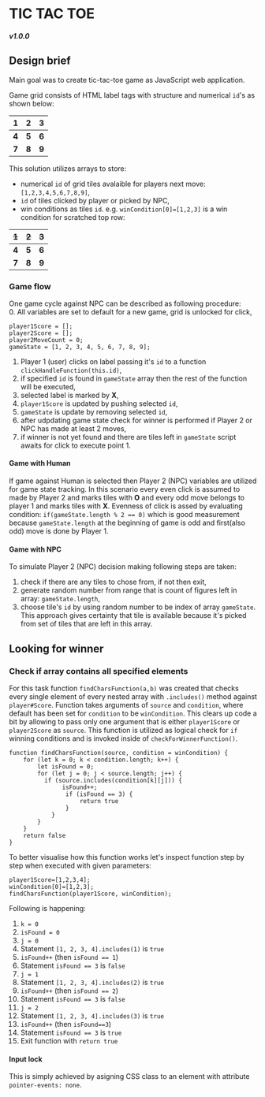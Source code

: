 TIC TAC TOE 
======
##### v1.0.0

## Design brief
   Main goal was to create tic-tac-toe game as JavaScript web application.
   
   Game grid consists of HTML label tags with structure and numerical `id`'s as shown below:

 **1** | **2** | **3**
 :---: |:---:| :---:
 **4** | **5** | **6** 
 **7** | **8** | **9**
  
   This solution utilizes arrays to store:
   + numerical `id` of grid tiles avalaible for players next move: `[1,2,3,4,5,6,7,8,9]`,
   + `id` of tiles clicked by player or picked by NPC,
   + win conditions as tiles `id`. e.g. `winCondition[0]=[1,2,3]` is a win condition for scratched top row:
   
 ~~**1**~~ | ~~**2**~~ | ~~**3**~~
 :---: |:---:| :---:
 **4** | **5** | **6** 
 **7** | **8** | **9**
 
 ### Game flow
 One game cycle against NPC can be described as following procedure:  
 0. All variables are set to default for a new game, grid is unlocked for click,
 ```
 player1Score = [];
 player2Score = [];
 player2MoveCount = 0;
 gameState = [1, 2, 3, 4, 5, 6, 7, 8, 9];
 ```
 1. Player 1 (user) clicks on label passing it's `id` to a function `clickHandleFunction(this.id)`,
 2. if specified `id` is found in `gameState` array then the rest of the function will be executed,
 4. selected label is marked by **X**,
 5. `player1Score` is updated by pushing selected `id`,
 6. `gameState` is update by removing selected `id`,
 7. after udpdating game state check for winner is performed if Player 2 or NPC has made at least 2 moves,
 8. if winner is not yet found and there are tiles left in `gameState` script awaits for click to execute point 1.
 
#### Game with Human
If game against Human is selected then Player 2 (NPC) variables are utilized for game state tracking.
In this scenario every even click is assumed to made by Player 2 and marks tiles with **O** and every odd
move belongs to player 1 and marks tiles with **X**.
Evenness of click is assed by evaluating condition: `if(gameState.length % 2 == 0)` which is good measurement because
`gameState.length` at the beginning of game is odd and first(also odd) move is done by Player 1.

#### Game with NPC
To simulate Player 2 (NPC) decision making following steps are taken:
1. check if there are any tiles to chose from, if not then exit,
2. generate random number from range that is count of figures left in array: `gameState.length`,
3. choose tile's `id` by using random number to be index of array `gameState`.
This approach gives certainty that tile is available because it's picked from set of tiles that are left in this array.

## Looking for winner
### Check if array contains all specified elements

For this task function `findCharsFunction(a,b)` was created that checks every single element of every nested array with `.includes()` method against `player#Score`. Function takes arguments of `source` and `condition`, where default has been set for `condition` to be `winCondition`. This clears up code a bit by allowing to pass only one argument that is either `player1Score` or `player2Score` as `source`.
This function is utilized as logical check for `if` winning conditions and is invoked inside of `checkForWinnerFunction()`.

```.
function findCharsFunction(source, condition = winCondition) {
    for (let k = 0; k < condition.length; k++) {
        let isFound = 0;
        for (let j = 0; j < source.length; j++) {
          if (source.includes(condition[k][j])) {
               isFound++;
                if (isFound == 3) {
                    return true
                }
            }
        }
    }
    return false
}
```
To better visualise how this function works let's inspect function step by step when executed with given parameters:  
```
player1Score=[1,2,3,4];
winCondition[0]=[1,2,3];
findCharsFunction(player1Score, winCondition);
```

Following is happening:
1. `k = 0`
2. `isFound = 0`
3. `j = 0`
4. Statement `[1, 2, 3, 4].includes(1)` is `true`
5. `isFound++` (then `isFound == 1`)
6.  Statement `isFound == 3` is `false`
7. `j = 1`
8. Statement `[1, 2, 3, 4].includes(2)` is `true`
9. `isFound++` (then `isFound == 2`)
10.  Statement `isFound == 3` is `false`
11. `j = 2`
12. Statement `[1, 2, 3, 4].includes(3)` is `true`
13. `isFound++` (then `isFound==3`)
14. Statement `isFound == 3` is `true`
15. Exit function with `return true`

#### Input lock
This is simply achieved by asigning CSS class to an element with attribute `pointer-events: none`.

